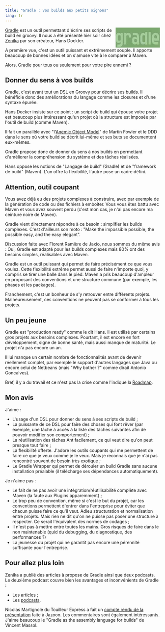 ```yaml
---
title: "Gradle : vos builds aux petits oignons"
lang: fr
---
```


<img src="/assets/images/posts/gradle.jpg" style="float:right"/>

[Gradle](http://www.gradle.org/) est un outil permettant d'écrire ses scripts de build en groovy.
Il nous a été présenté hier soir chez [Zenika](http://www.zenika.com/) par son créateur, Hans Dockter.

A première vue, c'est un outil puissant et extrêmement souple. Il apporte beaucoup de bonnes idées et on s'amuse vite à le comparer à Maven.

Alors, Gradle pour tous ou seulement pour votre pire ennemi ?

## Donner du sens à vos builds

Gradle, c'est avant tout un DSL en Groovy pour décrire ses builds. Il bénéficie donc des améliorations du langage comme les closures et d'une syntaxe épurée.

Hans Docker insiste sur ce point : un script de build qui épouse votre projet est beaucoup plus intéressant qu'un projet où la structure est imposée par l'outil de build (comme Maven).

Il fait un parallèle avec "l'[Anemic Object Model](http://martinfowler.com/bliki/AnemicDomainModel.html)" de Martin Fowler et le DDD dans le sens où votre build se décrit lui-même et ses buts se documentent eux-mêmes.

Gradle propose donc de donner du sens à nos builds en permettant d'améliorer la compréhension du système et des tâches réalisées.

Hans oppose les notions de "Langage de build" (Gradle) et de "framework de build" (Maven). L'un offre la flexibilité, l'autre pose un cadre défini.

## Attention, outil coupant

Vous avez déjà eu des projets complexes à construire, avec par exemple de la génération de code ou des fichiers à emboiter. Vous vous êtes battu avec Maven et vous avez souvent perdu (c'est mon cas, je n'ai pas encore ma ceinture noire de Maven).

Gradle vient directement répondre à ce besoin : simplifier les builds complexes.
C'est d'ailleurs son moto : "Make the impossible possible, the possible easy, and the easy elegant".

Discussion faite avec Florent Ramière de Jaxio, nous sommes du même avis : Oui, Gradle est adapté pour les builds complexes mais 80% ont des besoins simples, réalisables avec Maven.

Gradle est un outil puissant qui permet de faire précisément ce que vous voulez.
Cette flexibilité extrême permet aussi de faire n'importe quoi, y compris se tirer une balle dans le pied.
Maven a pris beaucoup d'ampleur en proposant des conventions et une structure commune (par exemple, les phases et les packages).

Franchement, c'est un bonheur de s'y retrouver entre différents projets. Malheureusement, ces conventions ne peuvent pas se conformer à tous les projets.

## Un peu jeune

Gradle est "production ready" comme le dit Hans. Il est utilisé par certains gros projets aux besoins complexes.
Pourtant, il est encore en fort développement, signe de bonne santé, mais aussi manque de maturité. Le projet n'a pas encore un an.

Il lui manque un certain nombre de fonctionnalités avant de devenir réellement complet, par exemple le support d'autres langages que Java ou encore celui de Netbeans (mais "Why bother ?" comme dirait Antonio Goncalves).

Bref, il y a du travail et ce n'est pas la crise comme l'indique la [Roadmap](http://docs.codehaus.org/display/GRADLE/Roadmap).

## Mon avis

J'aime :

- L'usage d'un DSL pour donner du sens à ses scripts de build ;
- La puissante de ce DSL pour faire des choses qui font rêver (par exemple, une tâche à accès à la liste des tâches suivantes afin de pouvoir modifier son comportement) ;
- La réutilisation des tâches Ant facilement, ce qui veut dire qu'on peut presque tout faire ;
- La flexibilité offerte. J'adore les outils coupants qui me permettent de faire ce que je veux comme je le veux. Mais je reconnais que je n'ai pas rencontré souvent de besoin très exotique ;
- Le Gradle Wrapper qui permet de dérouler un build Gradle sans aucune installation préalable (il télécharge ses dépendances automatiquement).

Je n'aime pas :

- Le fait de ne pas avoir une intégration/réutilisabilité complète avec Maven (la faute aux Plugins apparemment) ;
- Le trop peu de convention, même si c'est le but du projet, car les conventions permettent d'entrer dans l'entreprise pour éviter que chacun puisse faire ce qu'il veut. Adieu structuration et normalisation entre projets. Mais rien ne dit qu'on ne puisse pas poser une structure à respecter. Ce serait l'équivalent des normes de codages ;
- Il n'est pas à mettre entre toutes les mains. Gros risques de faire dans le non maintenable (quid du debugging, du diagnostique, des performances ?)
- La jeunesse du projet qui ne garantit pas encore une pérennité suffisante pour l'entreprise.

## Pour allez plus loin

Zenika a publié des articles à propose de Gradle ainsi que deux podcasts. Le deuxième podcast couvre bien les avantages et inconvénients de Gradle :

- Les [articles](http://blog.zenika.com/index.php?tag/gradle) ;
- Les [podcasts](http://blog.zenika.com/index.php?post/2009/05/29/Podcast-Gradle).

Nicolas Martignole du Touilleur Express a fait un [compte rendu de la présentation](http://www.touilleur-express.fr/2009/06/23/jazoon-gradle-la-presentation-qui-aura-lieu-jeudi-soir/) faite à Jazoon. Les commentaires sont également intéressants. J'aime beaucoup le "Gradle as the assembly language for builds" de Vincent Massol.
